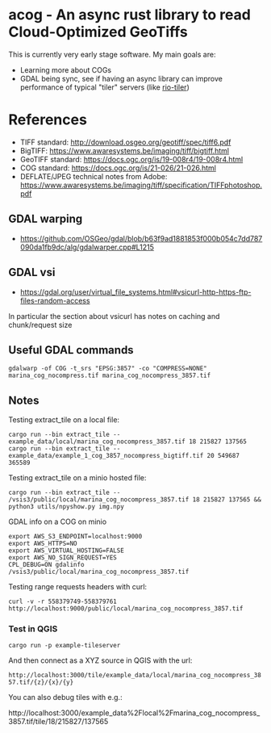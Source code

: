 # acog - An async rust library to read Cloud-Optimized GeoTiffs

This is currently very early stage software. My main goals are:

- Learning more about COGs
- GDAL being sync, see if having an async library can improve performance of typical "tiler" servers (like [rio-tiler](https://cogeotiff.github.io/rio-tiler/))

# References

- TIFF standard: http://download.osgeo.org/geotiff/spec/tiff6.pdf
- BigTIFF: https://www.awaresystems.be/imaging/tiff/bigtiff.html
- GeoTIFF standard: https://docs.ogc.org/is/19-008r4/19-008r4.html
- COG standard: https://docs.ogc.org/is/21-026/21-026.html
- DEFLATE/JPEG technical notes from Adobe: https://www.awaresystems.be/imaging/tiff/specification/TIFFphotoshop.pdf

## GDAL warping

- https://github.com/OSGeo/gdal/blob/b63f9ad1881853f000b054c7dd787090da1fb9dc/alg/gdalwarper.cpp#L1215

## GDAL vsi

- https://gdal.org/user/virtual_file_systems.html#vsicurl-http-https-ftp-files-random-access

In particular the section about vsicurl has notes on caching and chunk/request size

## Useful GDAL commands

`gdalwarp -of COG -t_srs "EPSG:3857" -co "COMPRESS=NONE" marina_cog_nocompress.tif marina_cog_nocompress_3857.tif`

## Notes

Testing extract_tile on a local file:

`cargo run --bin extract_tile -- example_data/local/marina_cog_nocompress_3857.tif 18 215827 137565`
`cargo run --bin extract_tile -- example_data/example_1_cog_3857_nocompress_bigtiff.tif 20 549687 365589`

Testing extract_tile on a minio hosted file:

`cargo run --bin extract_tile -- /vsis3/public/local/marina_cog_nocompress_3857.tif 18 215827 137565 && python3 utils/npyshow.py img.npy`

GDAL info on a COG on minio

```
export AWS_S3_ENDPOINT=localhost:9000
export AWS_HTTPS=NO
export AWS_VIRTUAL_HOSTING=FALSE
export AWS_NO_SIGN_REQUEST=YES
CPL_DEBUG=ON gdalinfo /vsis3/public/local/marina_cog_nocompress_3857.tif
```

Testing range requests headers with curl:

`curl -v -r 558379749-558379761 http://localhost:9000/public/local/marina_cog_nocompress_3857.tif`

### Test in QGIS


`cargo run -p example-tileserver`

And then connect as a XYZ source in QGIS with the url:

`http://localhost:3000/tile/example_data/local/marina_cog_nocompress_3857.tif/{z}/{x}/{y}`

You can also debug tiles with e.g.:

http://localhost:3000/example_data%2Flocal%2Fmarina_cog_nocompress_3857.tif/tile/18/215827/137565